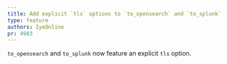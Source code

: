 ```yaml
---
title: Add explicit `tls` options to `to_opensearch` and `to_splunk`
type: feature
authors: IyeOnline
pr: 4983
---
```


`to_opensearch` and `to_splunk` now feature an explicit `tls` option.
